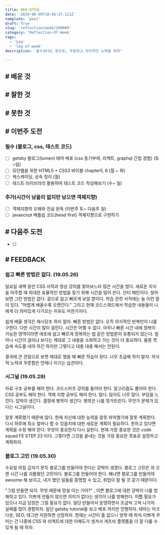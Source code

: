 ```yaml
---
title: 868-875일
date: '2019-06-09T10:46:37.121Z'
template: 'post'
draft: True
slug: 'reflection/week/190609'
category: 'Reflection-Of-Week'
tags:
  - 'Log'
  - 'log-of-week'
description: '꼼수보다는 정수로, 꾸준하고 의식적인 노력을 하자'

---
```

## # 배운 것

## # 잘한 것

## # 못한 것

## # 이번주 도전

### 필수 (블로그, css, 테스트 코드)

- [ ] getsby 블로그(lumen) 테마 배포 (css 동기부여, 리엑트, graphql 간접 경험) (토~일)
- [ ] 모던웹을 위한 HTML5 + CSS3 바이블 chapter5, 6  (월 ~ 화)
- [ ] 케스케이딩, 상속 정리 (월)
- [ ] 테스트 라이브러리 활용하여 테스트 코드 작성해보기 (수~ 일)

### 추가(시간이 남을리 없지만 남으면 객체지향)

- [ ] 객체지향의 오해와 진실 완독 (이번주 토~  다음주 일)
- [ ] javascirpt 배틀쉽 코드(head first) 객체지향으로 구현하기

## # 다음주 도전

- [ ]

## # FEEDBACK

### 쉽고 빠른 방법은 없다. (19.05.26)

일요일 새벽 동안 CSS 서적과 영상 강의를 찾아보느라 많은 시간을 썼다. 새로운 지식을 마주할 때 최대한 효율적인 방법을 찾기 위해 시간을 많이 쓴다. 안티 패턴이다.  찾아보면 그런 방법은 없다. 겉으로 쉽고 빠르게 보일 뿐이다. 학습 관련 서적에는 늘 이런 말이 있다. "어렵게 배울수록 오랜간다." 그리고 현재 코드스쿼드에서 학습한 내용들이 나에게 더 의미있게 다가오는 이유도 마찬가지다.

쉽게 배울 생각은 애시당초 하지 말자. 빠른 방법은 없다. 오직 의식적인 반복만이 나를 구한다. 다만 시간이 많이 걸린다. 시간은 어쩔 수 없다. 아무나 빠른 시간 내에 정복이 가능한 영역이라면 애초에 쉽고 빠르게 정복하는 법 같은 방법론이 유통되지 않는다. 얼마나 시간이 걸리냐 보다는 제대로 그 내용을 소화하고 가는 것이 더 중요하다. 물론 학습에 속도를 내야 하긴 하지만 그렇다고 대충 대충 해서는 안된다.

결국에 큰 관점으로 보면 제대로 했을 때 빠른 학습이 된다. 너무 조급해 하지 말자. 의식적 노력과 꾸준함은 언제나 이기는 습관이다.

### 시그널 (19.05.29)

자료 구조 공부를 해야 한다. 코드스피츠 강의를 들어야 한다. 알고리즘도 풀어야 한다. CSS 공부도 해야 한다. 객체 지향 공부도 해야 한다. 많다. 많아도 너무 많다. 부담을 느낀다. 압박이 생긴다. 결정에 병목이 생긴다. 병목은 나를 망가뜨린다.  무언가 문제가 있다는 시그널이다.

잘못 계획했기 때문에 많다. 현재 자신에 대한 능력을 잘못 파악했기에 잘못 계획한다. 다시 하루에 최소 얼마나 할 수 있을지에 대한 새로운 계획이 필요하다. 못하고 있다면 계획을 수정 해야 한다. 무엇이 중요한지 다시 살핀다. 현재 가장 중요한 것은 code squad FE STEP 23 이다. 그렇다면 그것을 끝내는 것을 가장 중요한 목표로 설정하고 계획하자.

### 블로그 고민  (19.05.30)

수요일 아침 갑자기 문득 블로그를 만들어야 한다는 강박이 생겼다. 블로그 고민은 꾀 오랜 시간 나를 괴롭혔던 고민이다. 블로그를 만들어야 한다. 왜냐면 블로그를 만들어야 awsome 해 보이고, 내가 했던 일들을 증명할 수 있고, 취업이 잘 될 것 같기 때문이다.

"그럼 만들면 되지. 무엇 때문에 망설 이는 거야?" , 이쁜 블로그에 대한 강박이 나를 방해하고 있다. 이쁘게 만들지 않으면 의미가 없다는 생각이 나를 방해한다. 이쁠 필요가 있으나 지금 당장은 그럴 필요가 없다. 일단 만들어서 운영하면서 조금씩 고쳐 나가자. 실패를 많이 경험하자. 일단 gatsby tutorial을 보고 배포 까지만 진행하자. 테마는 마크다운, SEO, 태그만 지원하면 선정하자. 현재는 시간이 좀 없으니 방학 때 하자.이쁘게 꾸미는 건 나중에 CSS 와 리엑트에 대한 이해도가 생겨서 게츠비 플랫폼을 더 잘 다룰 수 있게 될 때 하자.

